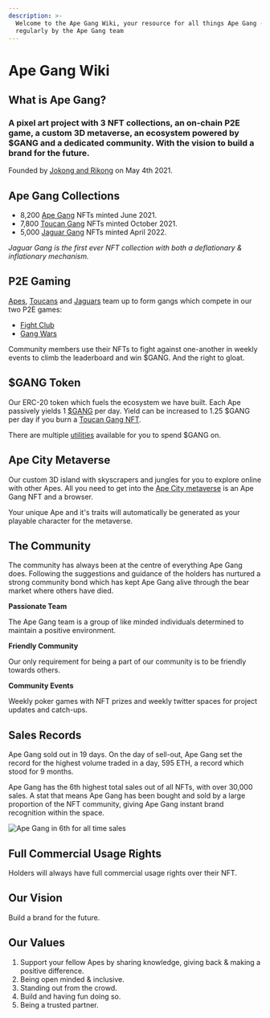 ```yaml
---
description: >-
  Welcome to the Ape Gang Wiki, your resource for all things Ape Gang - updated
  regularly by the Ape Gang team
---
```


# Ape Gang Wiki

## What is Ape Gang?

### A pixel art project with 3 NFT collections, an on-chain P2E game, a custom 3D metaverse, an ecosystem powered by $GANG and a dedicated community. With the vision to build a brand for the future.

Founded by [Jokong and Rikong](about-us/founders.md) on May 4th 2021.&#x20;

## Ape Gang Collections

* 8,200 [Ape Gang](nft-collections/ape-gang.md) NFTs minted June 2021.
* 7,800 [Toucan Gang](nft-collections/toucan-gang.md) NFTs minted October 2021.
* 5,000 [Jaguar Gang](nft-collections/jaguar-gang.md) NFTs minted April 2022.

_Jaguar Gang is the first ever NFT collection with both a deflationary & inflationary mechanism._

## P2E Gaming

[Apes](nft-collections/ape-gang.md), [Toucans](nft-collections/toucan-gang.md) and [Jaguars](nft-collections/jaguar-gang.md) team up to form gangs which compete in our two P2E games:

* [Fight Club](play-to-earn/fight-club.md)
* [Gang Wars](play-to-earn-games/gang-wars.md)

Community members use their NFTs to fight against one-another in weekly events to climb the leaderboard and win $GANG. And the right to gloat.

## $GANG Token

Our ERC-20 token which fuels the ecosystem we have built. Each Ape passively yields 1 [$GANG](the-ecosystem/usdgang-token.md) per day. Yield can be increased to 1.25 $GANG per day if you burn a [Toucan Gang NFT](nft-collections/toucan-gang.md).

There are multiple [utilities](the-ecosystem/utilities.md) available for you to spend $GANG on.

## Ape City Metaverse

Our custom 3D island with skyscrapers and jungles for you to explore online with other Apes. All you need to get into the [Ape City metaverse](the-ecosystem/ape-city-3d-metaverse.md) is an Ape Gang NFT and a browser.

Your unique Ape and it's traits will automatically be generated as your playable character for the metaverse.

## The Community

The community has always been at the centre of everything Ape Gang does. Following the suggestions and guidance of the holders has nurtured a strong community bond which has kept Ape Gang alive through the bear market where others have died.

**Passionate Team**

The Ape Gang team is a group of like minded individuals determined to maintain a positive environment.

**Friendly Community**

Our only requirement for being a part of our community is to be friendly towards others.

**Community Events**

Weekly poker games with NFT prizes and weekly twitter spaces for project updates and catch-ups.

## Sales Records

Ape Gang sold out in 19 days. On the day of sell-out, Ape Gang set the record for the highest volume traded in a day, 595 ETH, a record which stood for 9 months.

Ape Gang has the 6th highest total sales out of all NFTs, with over 30,000 sales. A stat that means Ape Gang has been bought and sold by a large proportion of the NFT community, giving Ape Gang instant brand recognition within the space.

![Ape Gang in 6th for all time sales](.gitbook/assets/AG\_sales\_record.png)

## Full Commercial Usage Rights

Holders will always have full commercial usage rights over their NFT.

## Our Vision

Build a brand for the future.

## Our Values

1. &#x20;Support your fellow Apes by sharing knowledge, giving back & making a positive difference‬.
2. Being open minded & inclusive.
3. Standing out from the crowd‬.
4. Build and having fun doing so‬.
5. Being a trusted partner‬.
